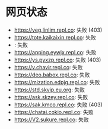 # 网页状态
- https://veg.linlim.repl.co: 失败 (403)
- https://tote.kaikaixin.repl.co: 失败
- : 失败
- https://apping.eywjx.repl.co: 失败
- https://ys.pyxzp.repl.co: 失败 (403)
- https://v.chavir.repl.co: 失败
- https://deo.babox.repl.co: 失败
- https://mization.edpjg.repl.co: 失败
- https://std.skvip.eu.org: 失败
- https://ask.skzey.repl.co: 失败
- https://sak.kmco.repl.co: 失败 (403)
- https://chatai.cokio.repl.co: 失败
- https://V2.sukure.repl.co: 失败
